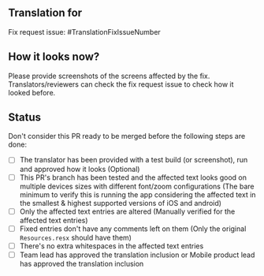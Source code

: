 ## Translation for <!-- Language Here -->

Fix request issue: #TranslationFixIssueNumber

## How it looks now?
Please provide screenshots of the screens affected by the fix.
Translators/reviewers can check the fix request issue to check how it looked before.

## Status
Don't consider this PR ready to be merged before the following steps are done:

- [ ] The translator has been provided with a test build (or screenshot), run and approved how it looks (Optional)
- [ ] This PR's branch has been tested and the affected text looks good on multiple devices sizes with different font/zoom configurations (The bare minimum to verify this is running the app considering the affected text in the smallest & highest supported versions of iOS and android)
- [ ] Only the affected text entries are altered (Manually verified for the affected text entries)
- [ ] Fixed entries don't have any comments left on them (Only the original `Resources.resx` should have them)
- [ ] There's no extra whitespaces in the affected text entries
- [ ] Team lead has approved the translation inclusion or Mobile product lead has approved the translation inclusion

